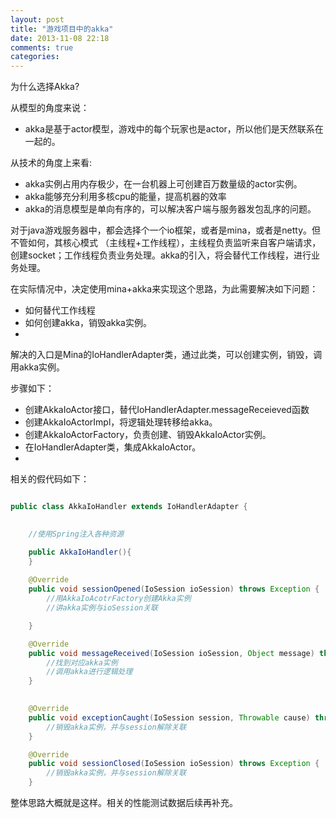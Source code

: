 ```yaml
---
layout: post
title: "游戏项目中的akka"
date: 2013-11-08 22:18
comments: true
categories: 
---
```



为什么选择Akka?

从模型的角度来说：

 * akka是基于actor模型，游戏中的每个玩家也是actor，所以他们是天然联系在一起的。

从技术的角度上来看:

 * akka实例占用内存极少，在一台机器上可创建百万数量级的actor实例。
 * akka能够充分利用多核cpu的能量，提高机器的效率
 * akka的消息模型是单向有序的，可以解决客户端与服务器发包乱序的问题。
 
 

对于java游戏服务器中，都会选择个一个io框架，或者是mina，或者是netty。但不管如何，其核心模式
（主线程+工作线程），主线程负责监听来自客户端请求，创建socket；工作线程负责业务处理。akka的引入，将会替代工作线程，进行业务处理。


在实际情况中，决定使用mina+akka来实现这个思路，为此需要解决如下问题：

 * 如何替代工作线程
 * 如何创建akka，销毁akka实例。
 * 

解决的入口是Mina的IoHandlerAdapter类，通过此类，可以创建实例，销毁，调用akka实例。

步骤如下：

 * 创建AkkaIoActor接口，替代IoHandlerAdapter.messageReceieved函数
 * 创建AkkaIoActorImpl，将逻辑处理转移给akka。
 * 创建AkkaIoActorFactory，负责创建、销毁AkkaIoActor实例。
 * 在IoHandlerAdapter类，集成AkkaIoActor。
 * 
相关的假代码如下：

```java

public class AkkaIoHandler extends IoHandlerAdapter {

   
    //使用Spring注入各种资源

	public AkkaIoHandler(){
	}
	
	@Override
	public void sessionOpened(IoSession ioSession) throws Exception {
        //用AkkaIoAcotrFactory创建Akka实例
        //讲akka实例与ioSession关联

	}

	@Override
	public void messageReceived(IoSession ioSession, Object message) throws Exception {
		//找到对应akka实例
        //调用akka进行逻辑处理
	}
	

	@Override
	public void exceptionCaught(IoSession session, Throwable cause) throws Exception {
	    //销毁akka实例，并与session解除关联
	}

	@Override
	public void sessionClosed(IoSession ioSession) throws Exception {
        //销毁akka实例，并与session解除关联
	}
```

整体思路大概就是这样。相关的性能测试数据后续再补充。